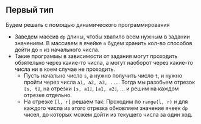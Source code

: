 ## Первый тип
Будем решать с помощью динамического программирования
- Заведем массив `dp` длины, чтобы хватило всем нужным в задании значениям. В массивем в ячейке `n` будем хранить кол-во способов дойти до `n` из начального числа.
- Такие программы в зависимости от задания могут проходить обзятельно через какие-то числа, а могут наоборот через какие-то числа ни в коем случае не проходить.
    - Пусть начально число `s`, а нужно получить число `t`, и нужно пройти через числа `a1, a2, a3, ...`. Тогда мы разобьем отрезок `[s, t]`, на отрезки `[s, a1]`, `[a1, a2]`, ... и решим на каждом отрезке отдельно.
    - На отрезке `[l, r]` решаем так:
      Проходим по `range(l, r)` и для каждого числа из этого отрезка обновляем значение ячеек `dp` чисел, до которых можем дойти из текущего числа за один ход.

